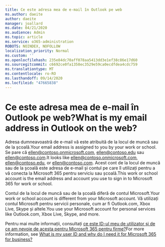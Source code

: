 ```yaml
---
title: Ce este adresa mea de e-mail în Outlook pe web
ms.author: daeite
author: daeite
manager: joallard
ms.date: 04/21/2020
ms.audience: Admin
ms.topic: article
ms.service: o365-administration
ROBOTS: NOINDEX, NOFOLLOW
localization_priority: Normal
ms.custom: ''
ms.openlocfilehash: 235e84dc70aff078aa5413dd3e1ef38c86e17d60
ms.sourcegitcommit: c6692ce0fa1358ec3529e59ca0ecdfdea4cdc759
ms.translationtype: MT
ms.contentlocale: ro-RO
ms.lasthandoff: 09/14/2020
ms.locfileid: "47665838"
---
```

# <a name="what-is-my-email-address-in-outlook-on-the-web"></a><span data-ttu-id="198ab-102">Ce este adresa mea de e-mail în Outlook pe web?</span><span class="sxs-lookup"><span data-stu-id="198ab-102">What is my email address in Outlook on the web?</span></span>

<span data-ttu-id="198ab-103">Adresa dumneavoastră de e-mail vă este atribuită de la locul de muncă sau de la școală.</span><span class="sxs-lookup"><span data-stu-id="198ab-103">Your email address is assigned to you by your work or school.</span></span> <span data-ttu-id="198ab-104">Se pare că ellen@contoso.onmicrosoft.com, ellen@contoso.edu sau ellen@contoso.com.</span><span class="sxs-lookup"><span data-stu-id="198ab-104">It looks like ellen@contoso.onmicrosoft.com, ellen@contoso.edu, or ellen@contoso.com.</span></span> <span data-ttu-id="198ab-105">Acest cont de la locul de muncă sau de la școală este adresa de e-mail și contul pe care îl utilizați pentru a vă conecta la Microsoft 365 pentru serviciu sau școală.</span><span class="sxs-lookup"><span data-stu-id="198ab-105">This work or school account is the email address and account you use to sign in to Microsoft 365 for work or school.</span></span>

<span data-ttu-id="198ab-106">Contul de la locul de muncă sau de la școală diferă de contul Microsoft.</span><span class="sxs-lookup"><span data-stu-id="198ab-106">Your work or school account is different from your Microsoft account.</span></span> <span data-ttu-id="198ab-107">Vă utilizați contul Microsoft pentru servicii personale, cum ar fi Outlook.com, Xbox Live, Skype și altele.</span><span class="sxs-lookup"><span data-stu-id="198ab-107">You use your Microsoft account for personal services like Outlook.com, Xbox Live, Skype, and more.</span></span>

<span data-ttu-id="198ab-108">Pentru mai multe informații, consultați [ce este ID-ul meu de utilizator și de ce am nevoie de acesta pentru Microsoft 365 pentru firme?](https://support.office.com/article/37da662b-5da6-4b56-a091-2731b2ecc8b4)</span><span class="sxs-lookup"><span data-stu-id="198ab-108">For more information, see [What is my user ID and why do I need it for Microsoft 365 for business?](https://support.office.com/article/37da662b-5da6-4b56-a091-2731b2ecc8b4)</span></span>